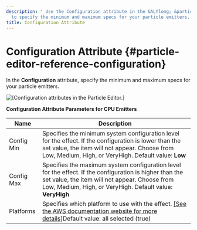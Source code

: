 ```yaml
---
description: ' Use the Configuration attribute in the &ALYlong; &particle-editor;
  to specify the minimum and maximum specs for your particle emitters. '
title: Configuration Attribute
---
```

# Configuration Attribute {#particle-editor-reference-configuration}

In the **Configuration** attribute, specify the minimum and maximum specs for your particle emitters\.

![\[Configuration attributes in the Particle Editor.\]](/images/userguide/particles/particle-editor-configuration.png)


**Configuration Attribute Parameters for CPU Emitters**

| Name | Description |
| --- | --- |
| Config Min | Specifies the minimum system configuration level for the effect\. If the configuration is lower than the set value, the item will not appear\. Choose from Low, Medium, High, or VeryHigh\. Default value: **Low** |
| Config Max | Specifies the maximum system configuration level for the effect\. If the configuration is higher than the set value, the item will not appear\. Choose from Low, Medium, High, or VeryHigh\. Default value: **VeryHigh**  |
| Platforms | Specifies which platform to use with the effect\. [\[See the AWS documentation website for more details\]](/docs/userguide/particles/editor/reference-configuration)Default value: all selected \(true\) |